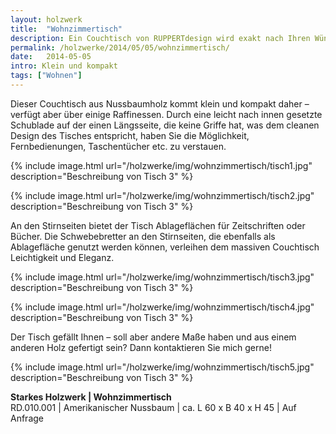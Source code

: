```yaml
---
layout: holzwerk
title:  "Wohnzimmertisch"
description: Ein Couchtisch von RUPPERTdesign wird exakt nach Ihren Wünschen und aus Ihrem Wunschholz für Sie gefertigt, damit er perfekt zu Ihrer Einrichtung passt.
permalink: /holzwerke/2014/05/05/wohnzimmertisch/
date:   2014-05-05
intro: Klein und kompakt
tags: ["Wohnen"]
---
```


Dieser Couchtisch aus Nussbaumholz kommt klein und kompakt daher – verfügt aber über einige Raffinessen. 
Durch eine leicht nach innen gesetzte Schublade auf der einen Längsseite, 
die keine Griffe hat, was dem cleanen Design des Tisches entspricht, 
haben Sie die Möglichkeit, Fernbedienungen, Taschentücher etc. zu verstauen. 

{% include image.html url="/holzwerke/img/wohnzimmertisch/tisch1.jpg" description="Beschreibung von Tisch 3" %}


{% include image.html url="/holzwerke/img/wohnzimmertisch/tisch2.jpg" description="Beschreibung von Tisch 3" %}
 
An den Stirnseiten bietet der Tisch Ablageflächen für Zeitschriften oder Bücher. 
Die Schwebebretter an den Stirnseiten, die ebenfalls als Ablagefläche genutzt werden können, 
verleihen dem massiven Couchtisch Leichtigkeit und Eleganz.

{% include image.html url="/holzwerke/img/wohnzimmertisch/tisch3.jpg" description="Beschreibung von Tisch 3" %}


{% include image.html url="/holzwerke/img/wohnzimmertisch/tisch4.jpg" description="Beschreibung von Tisch 3" %}

Der Tisch gefällt Ihnen – soll aber andere Maße haben und aus einem anderen Holz gefertigt sein? 
Dann kontaktieren Sie mich gerne!


{% include image.html url="/holzwerke/img/wohnzimmertisch/tisch5.jpg" description="Beschreibung von Tisch 3" %}


**Starkes Holzwerk \|  Wohnzimmertisch**    
RD.010.001  \| 	Amerikanischer Nussbaum \| ca. L 60 x B 40 x H 45 \| Auf Anfrage

